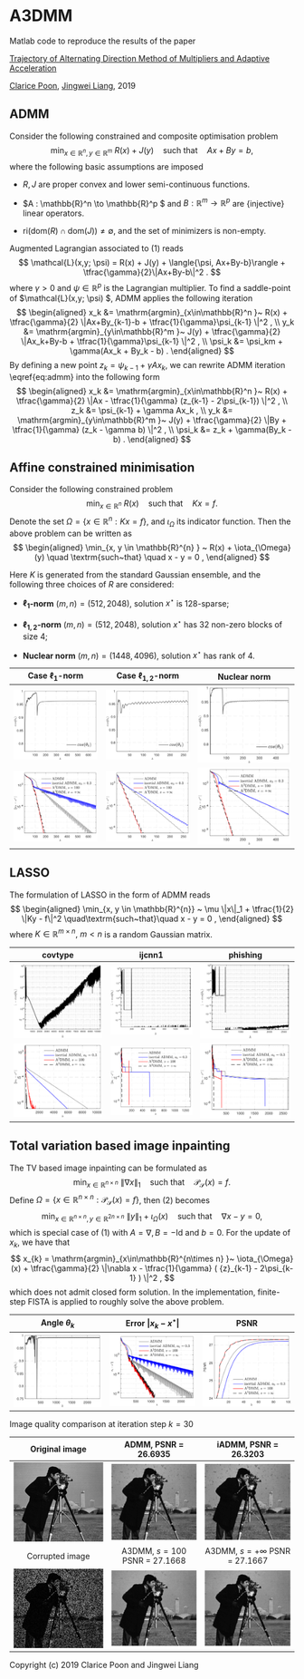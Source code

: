 # A3DMM
Matlab code to reproduce the results of the paper

[Trajectory of Alternating Direction Method of Multipliers and Adaptive Acceleration](https://jliang993.github.io/files/conference/nips19.pdf)

[Clarice Poon](http://www.damtp.cam.ac.uk/user/cmhsp2/), [Jingwei Liang](https://jliang993.github.io/), 2019


## ADMM

Consider the following constrained and composite optimisation problem
$$
\min_{x \in \mathbb{R}^n , y\in \mathbb{R}^m } ~ R(x) + J(y)  \quad
\textrm{such~that} \quad Ax + By = b  ,
$$
where the following basic assumptions are imposed
* $R, J$ are proper convex and lower semi-continuous functions.

* $A : \mathbb{R}^n \to \mathbb{R}^p $ and $B : \mathbb{R}^m \to \mathbb{R}^p$ are {injective} linear operators.

* $\mathrm{ri} ( \mathrm{dom}(R) \cap \mathrm{dom}(J) ) \neq \emptyset$, and the set of minimizers is non-empty.

Augmented Lagrangian associated to (1) reads 
$$ 
\mathcal{L}(x,y; \psi) = R(x) + J(y) + \langle{\psi, Ax+By-b}\rangle + \tfrac{\gamma}{2}\|Ax+By-b\|^2 . 
$$
where $\gamma>0$ and $\psi \in \mathbb{R}^p$ is the Lagrangian multiplier. To find a saddle-point of $\mathcal{L}(x,y; \psi) $, ADMM applies the following iteration
$$
\begin{aligned}
x_k &= \mathrm{argmin}_{x\in\mathbb{R}^n }~ R(x) + \tfrac{\gamma}{2} \|Ax+By_{k-1}-b + \tfrac{1}{\gamma}\psi_{k-1} \|^2 , \\
y_k &= \mathrm{argmin}_{y\in\mathbb{R}^m }~ J(y) + \tfrac{\gamma}{2} \|Ax_k+By-b + \tfrac{1}{\gamma}\psi_{k-1} \|^2 , \\
\psi_k &= \psi_km + \gamma(Ax_k + By_k - b)  .
\end{aligned}
$$
By defining a new point $z_k = \psi_{k-1} + \gamma Ax_k$, we can rewrite ADMM iteration \eqref{eq:admm} into the following form
$$
\begin{aligned}
x_k &= \mathrm{argmin}_{x\in\mathbb{R}^n }~ R(x) + \tfrac{\gamma}{2} \|Ax - \tfrac{1}{\gamma} (z_{k-1} - 2\psi_{k-1}) \|^2 , \\
z_k &= \psi_{k-1} + \gamma Ax_k   ,   \\
y_k &= \mathrm{argmin}_{y\in\mathbb{R}^m }~ J(y) + \tfrac{\gamma}{2} \|By + \tfrac{1}{\gamma} (z_k - \gamma b) \|^2 , \\
\psi_k &= z_k + \gamma(By_k - b)  .
\end{aligned}
$$

## Affine constrained minimisation

Consider the following constrained problem
$$
\min_{x \in \mathbb{R}^{n} } ~ R(x)    \quad
\textrm{such~that} \quad Kx = f  .
$$
Denote the set $\Omega = \{ x \in \mathbb{R}^{n} : K x = f \}$, and $\iota_{\Omega}$ its indicator function. Then the above problem can be written as
$$
\begin{aligned}
\min_{x, y \in \mathbb{R}^{n} } ~ R(x) + \iota_{\Omega}(y)  \quad
\textrm{such~that} \quad x - y = 0  ,
\end{aligned}
$$


Here $K$ is generated from the standard Gaussian ensemble, and the following three choices of $R$ are considered:
* **$\ell_{1}$-norm** $(m, n)=(512, 2048)$, solution $x^\star$ is $128$-sparse;

* **$\ell_{1,2}$-norm** $(m, n)=(512, 2048)$, solution $x^\star$ has $32$ non-zero blocks of size $4$;

* **Nuclear norm** $(m, n)=(1448, 4096)$, solution $x^\star$ has rank of $4$.


| Case $\ell_1$-norm  | Case $\ell_{1,2}$-norm  | Nuclear norm  |
|:-:|:-:|:-:|
| ![ ](codes/results/admm-bp-thetak-l1-bp-1.png)  | ![ ](codes/results/admm-bp-thetak-l12-bp-1.png)  | ![ ](codes/results/admm-bp-thetak-lnuclear-bp-1.png)  |
| ![ ](codes/results/admm-bp-dk-l1-bp-1.png)  | ![ ](codes/results/admm-bp-dk-l12-bp-1.png)  | ![ ](codes/results/admm-bp-dk-lnuclear-bp-1.png)  |
  


## LASSO 

The formulation of LASSO in the form of ADMM reads
$$
\begin{aligned}
\min_{x, y \in \mathbb{R}^{n}} ~ \mu \|x\|_1 + \tfrac{1}{2} \|Ky - f\|^2 \quad\textrm{such~that}\quad x - y = 0  ,
\end{aligned} 
$$
where $K \in \mathbb{R}^{m\times n} ,~ m < n$ is a random Gaussian matrix. 

| covtype  | ijcnn1  | phishing  |
|:-:|:-:|:-:|
| ![ ](codes/results/admm-lasso-covtype-tk-1.png)  | ![ ](codes/results/admm-lasso-ijcnn1-tk-1.png)  | ![ ](codes/results/admm-lasso-phishing-tk-1.png) |
| ![ ](codes/results/admm-lasso-covtype-1.png)  | ![ ](codes/results/admm-lasso-ijcnn1-1.png)  | ![ ](codes/results/admm-lasso-phishing-1.png)  |




## Total variation based image inpainting

The TV based image inpainting can be formulated as
$$
\min_{x\in\mathbb{R}^{n\times n}} ~ \|\nabla x\|_{1} \quad \textrm{such~that} \quad \mathcal{P}_{\mathcal{S}}(x) = f  .
$$
Define $\Omega = \{x \in \mathbb{R}^{n\times n} : \mathcal{P}_{\mathcal{S}}(x) = f \}$, then (2) becomes
$$
\min_{x\in\mathbb{R}^{n\times n}, y\in\mathbb{R}^{2n\times n}} ~ \|y\|_{1} + \iota_{\Omega}(x)  \quad \textrm{such~that} \quad \nabla x - y = 0  ,
$$
which is special case of (1) with $A=\nabla, B=-\mathrm{Id}$ and $b=0$. For the update of $x_k$, we have that
$$
x_{k} = \mathrm{argmin}_{x\in\mathbb{R}^{n\times n} }~ \iota_{\Omega}(x) + \tfrac{\gamma}{2} \|\nabla x - \tfrac{1}{\gamma} ( {z}_{k-1} - 2\psi_{k-1} ) \|^2  ,
$$
which does not admit closed form solution. In the implementation, finite-step FISTA is applied to roughly solve the above problem. 


|  Angle $\theta_k$    |   Error $\|x_k-x^\star\|$  |   PSNR   |       
|:-:|:-:|:-:|
| ![ ](codes/results/admm-inp-thetak-cameraman-1.png)  | ![ ](codes/results/admm-inp-dk-cameraman-1.png) | ![ ](codes/results/admm-inp-psnr-cameraman-1.png)  |



Image quality comparison at iteration step $k=30$

|  Original image    |   ADMM, PSNR = 26.6935  |   iADMM, PSNR = 26.3203  |        
|:-:|:-:|:-:|
|![ ](codes/results/cameraman-original-img-1.png)  | ![ ](codes/results/step-30-ADMM-1.png) | ![ ](codes/results/step-30-iADMM-1.png)  |
|  Corrupted image    |   A3DMM, $s=100$ PSNR = 27.1668  |   A3DMM, $s=+\infty$ PSNR = 27.1667   |
| ![ ](codes/results/cameraman-corrupted-img-1.png)  | ![ ](codes/results/step-30-sADMM-1.png) | ![ ](codes/results/step-30-infADMM-1.png)  |


Copyright (c) 2019 Clarice Poon and Jingwei Liang